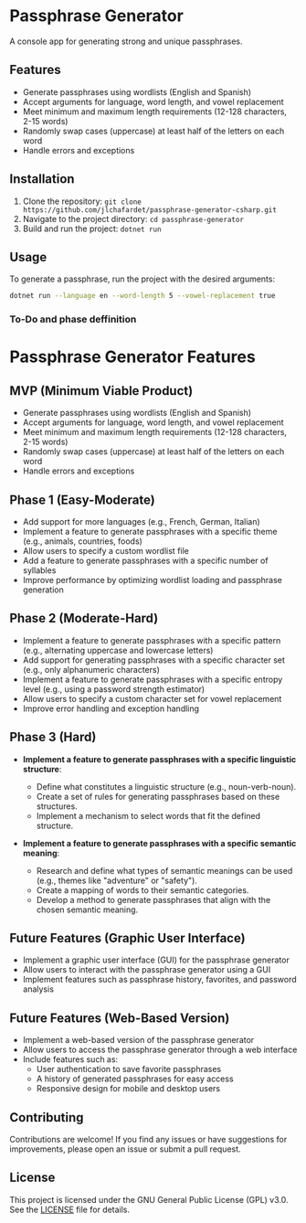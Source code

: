 # Passphrase Generator

A console app for generating strong and unique passphrases.

## Features

- Generate passphrases using wordlists (English and Spanish)
- Accept arguments for language, word length, and vowel replacement
- Meet minimum and maximum length requirements (12-128 characters, 2-15 words)
- Randomly swap cases (uppercase) at least half of the letters on each word
- Handle errors and exceptions


## Installation

1. Clone the repository: `git clone https://github.com/jlchafardet/passphrase-generator-csharp.git`
2. Navigate to the project directory: `cd passphrase-generator`
3. Build and run the project: `dotnet run`

## Usage

To generate a passphrase, run the project with the desired arguments:

```bash
dotnet run --language en --word-length 5 --vowel-replacement true
```

### To-Do and phase deffinition

**Passphrase Generator Features**
=====================================

**MVP (Minimum Viable Product)**
-----------------------------

- Generate passphrases using wordlists (English and Spanish)
- Accept arguments for language, word length, and vowel replacement
- Meet minimum and maximum length requirements (12-128 characters, 2-15 words)
- Randomly swap cases (uppercase) at least half of the letters on each word
- Handle errors and exceptions

**Phase 1 (Easy-Moderate)**
-------------------------

- Add support for more languages (e.g., French, German, Italian)
- Implement a feature to generate passphrases with a specific theme (e.g., animals, countries, foods)
- Allow users to specify a custom wordlist file
- Add a feature to generate passphrases with a specific number of syllables
- Improve performance by optimizing wordlist loading and passphrase generation

**Phase 2 (Moderate-Hard)**
-------------------------

- Implement a feature to generate passphrases with a specific pattern (e.g., alternating uppercase and lowercase letters)
- Add support for generating passphrases with a specific character set (e.g., only alphanumeric characters)
- Implement a feature to generate passphrases with a specific entropy level (e.g., using a password strength estimator)
- Allow users to specify a custom character set for vowel replacement
- Improve error handling and exception handling

**Phase 3 (Hard)**
-----------------

- **Implement a feature to generate passphrases with a specific linguistic structure**:
  - Define what constitutes a linguistic structure (e.g., noun-verb-noun).
  - Create a set of rules for generating passphrases based on these structures.
  - Implement a mechanism to select words that fit the defined structure.

- **Implement a feature to generate passphrases with a specific semantic meaning**:
  - Research and define what types of semantic meanings can be used (e.g., themes like "adventure" or "safety").
  - Create a mapping of words to their semantic categories.
  - Develop a method to generate passphrases that align with the chosen semantic meaning.

**Future Features (Graphic User Interface)**
------------------------------------------

- Implement a graphic user interface (GUI) for the passphrase generator
- Allow users to interact with the passphrase generator using a GUI
- Implement features such as passphrase history, favorites, and password analysis

**Future Features (Web-Based Version)**
----------------------------------------

- Implement a web-based version of the passphrase generator
- Allow users to access the passphrase generator through a web interface
- Include features such as:
  - User authentication to save favorite passphrases
  - A history of generated passphrases for easy access
  - Responsive design for mobile and desktop users

## Contributing

Contributions are welcome! If you find any issues or have suggestions for improvements, please open an issue or submit a pull request.

## License

This project is licensed under the GNU General Public License (GPL) v3.0. See the [LICENSE](LICENSE) file for details.
